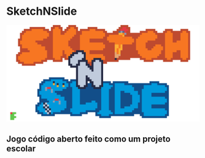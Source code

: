 <div>
<p align="center">
<h1>SketchNSlide</h1>
<img src="img/logo_upscale.png">
<h2>Jogo código aberto feito como um projeto escolar</h2>
</p>
</div>
